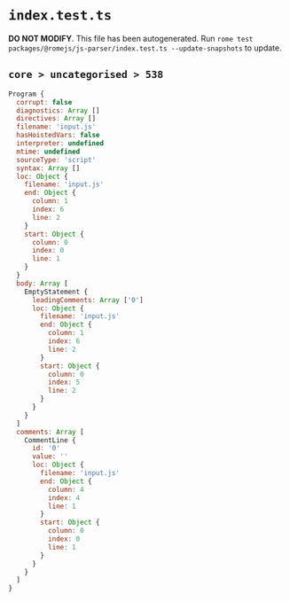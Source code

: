 # `index.test.ts`

**DO NOT MODIFY**. This file has been autogenerated. Run `rome test packages/@romejs/js-parser/index.test.ts --update-snapshots` to update.

## `core > uncategorised > 538`

```javascript
Program {
  corrupt: false
  diagnostics: Array []
  directives: Array []
  filename: 'input.js'
  hasHoistedVars: false
  interpreter: undefined
  mtime: undefined
  sourceType: 'script'
  syntax: Array []
  loc: Object {
    filename: 'input.js'
    end: Object {
      column: 1
      index: 6
      line: 2
    }
    start: Object {
      column: 0
      index: 0
      line: 1
    }
  }
  body: Array [
    EmptyStatement {
      leadingComments: Array ['0']
      loc: Object {
        filename: 'input.js'
        end: Object {
          column: 1
          index: 6
          line: 2
        }
        start: Object {
          column: 0
          index: 5
          line: 2
        }
      }
    }
  ]
  comments: Array [
    CommentLine {
      id: '0'
      value: ''
      loc: Object {
        filename: 'input.js'
        end: Object {
          column: 4
          index: 4
          line: 1
        }
        start: Object {
          column: 0
          index: 0
          line: 1
        }
      }
    }
  ]
}
```

